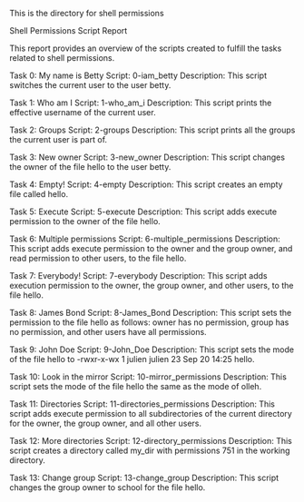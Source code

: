 This is the directory for shell permissions

Shell Permissions Script Report

This report provides an overview of the scripts created to fulfill the tasks related to shell permissions.

Task 0: My name is Betty
Script: 0-iam_betty
Description: This script switches the current user to the user betty.

Task 1: Who am I
Script: 1-who_am_i
Description: This script prints the effective username of the current user.

Task 2: Groups
Script: 2-groups
Description: This script prints all the groups the current user is part of.

Task 3: New owner
Script: 3-new_owner
Description: This script changes the owner of the file hello to the user betty.

Task 4: Empty!
Script: 4-empty
Description: This script creates an empty file called hello.

Task 5: Execute
Script: 5-execute
Description: This script adds execute permission to the owner of the file hello.

Task 6: Multiple permissions
Script: 6-multiple_permissions
Description: This script adds execute permission to the owner and the group owner, and read permission to other users, to the file hello.

Task 7: Everybody!
Script: 7-everybody
Description: This script adds execution permission to the owner, the group owner, and other users, to the file hello.

Task 8: James Bond
Script: 8-James_Bond
Description: This script sets the permission to the file hello as follows: owner has no permission, group has no permission, and other users have all permissions.

Task 9: John Doe
Script: 9-John_Doe
Description: This script sets the mode of the file hello to -rwxr-x-wx 1 julien julien 23 Sep 20 14:25 hello.

Task 10: Look in the mirror
Script: 10-mirror_permissions
Description: This script sets the mode of the file hello the same as the mode of olleh.

Task 11: Directories
Script: 11-directories_permissions
Description: This script adds execute permission to all subdirectories of the current directory for the owner, the group owner, and all other users.

Task 12: More directories
Script: 12-directory_permissions
Description: This script creates a directory called my_dir with permissions 751 in the working directory.

Task 13: Change group
Script: 13-change_group
Description: This script changes the group owner to school for the file hello.
